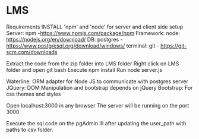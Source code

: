 # LMS

Requirements
INSTALL 'npm' and 'node' for server and client side setup
Server: npm -https://www.npmjs.com/package/npm
Framework: node: https://nodejs.org/en/download/
DB: postgres - https://www.postgresql.org/download/windows/
terminal: git - https://git-scm.com/downloads


Extract the code from the zip folder into LMS folder
Right click on LMS folder and open git bash
Execute
npm install
Run
node server.js

Waterline: ORM adapter for Node JS to communicate with postgres server
JQuery: DOM Manipulation and bootstrap depends on jQuery
Bootstrap: For css themes and styles

Open localhost:3000 in any browser
The server will be running on the port 3000

Execute the sql code on the pgAdmin III after updating the user_path with
paths to csv folder.
